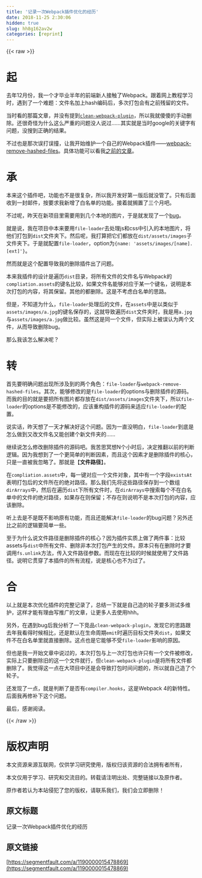 ```yaml
---
title: '记录一次Webpack插件优化的经历' 
date: 2018-11-25 2:30:06
hidden: true
slug: hh8g162av2w
categories: [reprint]
---
```


{{< raw >}}
<h1 id="articleHeader0">&#x8D77;</h1><p>&#x53BB;&#x5E74;12&#x6708;&#x4EFD;&#xFF0C;&#x6211;&#x4E00;&#x4E2A;&#x624D;&#x6BD5;&#x4E1A;&#x534A;&#x5E74;&#x7684;&#x524D;&#x7AEF;&#x65B0;&#x4EBA;&#x63A5;&#x89E6;&#x4E86;Webpack&#x3002;&#x8DDF;&#x7740;&#x7F51;&#x4E0A;&#x6559;&#x7A0B;&#x5B66;&#x4E60;&#x65F6;&#xFF0C;&#x9047;&#x5230;&#x4E86;&#x4E00;&#x4E2A;&#x96BE;&#x9898;&#xFF1A;&#x6587;&#x4EF6;&#x540D;&#x52A0;&#x4E0A;hash&#x7F16;&#x7801;&#x540E;&#xFF0C;&#x591A;&#x6B21;&#x6253;&#x5305;&#x4F1A;&#x6709;&#x4E4B;&#x524D;&#x6B8B;&#x7559;&#x7684;&#x6587;&#x4EF6;&#x3002;</p><p>&#x5F53;&#x65F6;&#x770B;&#x7684;&#x90A3;&#x7BC7;&#x6587;&#x7AE0;&#xFF0C;&#x5E76;&#x6CA1;&#x6709;&#x63D0;&#x5230;<a href="https://github.com/johnagan/clean-webpack-plugin" rel="nofollow noreferrer" target="_blank"><code>clean-webpack-plugin</code></a>&#xFF0C;&#x6240;&#x4EE5;&#x6211;&#x5C31;&#x50BB;&#x50BB;&#x7684;&#x624B;&#x52A8;&#x5220;&#x9664;&#x3002;&#x8FD8;&#x5F88;&#x5947;&#x602A;&#x4E3A;&#x4EC0;&#x4E48;&#x8FD9;&#x4E48;&#x4E25;&#x91CD;&#x7684;&#x95EE;&#x9898;&#x6CA1;&#x4EBA;&#x8BF4;&#x8FC7;&#x2026;&#x2026;&#x5176;&#x5B9E;&#x5C31;&#x662F;&#x5F53;&#x65F6;google&#x7684;&#x5173;&#x952E;&#x5B57;&#x6709;&#x95EE;&#x9898;&#xFF0C;&#x6CA1;&#x641C;&#x5230;&#x6B63;&#x786E;&#x7684;&#x7ED3;&#x679C;&#x3002;</p><p>&#x4E0D;&#x8FC7;&#x4E5F;&#x662F;&#x90A3;&#x6B21;&#x8BEF;&#x6253;&#x8BEF;&#x649E;&#xFF0C;&#x8BA9;&#x6211;&#x5F00;&#x59CB;&#x7EF4;&#x62A4;&#x4E00;&#x4E2A;&#x81EA;&#x5DF1;&#x7684;Webpack&#x63D2;&#x4EF6;&#x2014;&#x2014;<a href="https://github.com/WhiteYin/webpack-remove-hashed-files" rel="nofollow noreferrer" target="_blank">webpack-remove-hashed-files</a>&#x3002;&#x5177;&#x4F53;&#x529F;&#x80FD;&#x53EF;&#x4EE5;&#x770B;&#x6211;<a href="https://whiteyin.github.io/2018/03/07/webpack-%E5%88%A0%E9%99%A4%E9%87%8D%E5%A4%8D%E6%96%87%E4%BB%B6%E7%9A%84%E4%B8%80%E7%A7%8D%E4%BC%98%E5%8C%96%E6%80%9D%E8%B7%AF/" rel="nofollow noreferrer" target="_blank">&#x4E4B;&#x524D;&#x7684;&#x6587;&#x7AE0;</a>&#x3002;</p><h1 id="articleHeader1">&#x627F;</h1><p>&#x672C;&#x6765;&#x8FD9;&#x4E2A;&#x63D2;&#x4EF6;&#x5427;&#xFF0C;&#x529F;&#x80FD;&#x4E5F;&#x4E0D;&#x662F;&#x5F88;&#x590D;&#x6742;&#xFF0C;&#x6240;&#x4EE5;&#x6211;&#x5F00;&#x53D1;&#x597D;&#x7B2C;&#x4E00;&#x7248;&#x540E;&#x5C31;&#x6CA1;&#x7BA1;&#x4E86;&#x3002;&#x53EA;&#x6709;&#x540E;&#x9762;&#x6536;&#x5230;&#x4E00;&#x5C01;&#x90AE;&#x4EF6;&#xFF0C;&#x6309;&#x8981;&#x6C42;&#x6211;&#x65B0;&#x589E;&#x4E86;&#x767D;&#x540D;&#x5355;&#x7684;&#x529F;&#x80FD;&#x3002;&#x63A5;&#x7740;&#x5C31;&#x6401;&#x7F6E;&#x4E86;&#x4E09;&#x4E2A;&#x6708;&#x5427;&#x3002;</p><p>&#x4E0D;&#x8FC7;&#x5462;&#xFF0C;&#x6628;&#x5929;&#x5728;&#x65B0;&#x9879;&#x76EE;&#x91CC;&#x9700;&#x8981;&#x7528;&#x5230;&#x51E0;&#x4E2A;&#x672C;&#x5730;&#x7684;&#x56FE;&#x7247;&#xFF0C;&#x4E8E;&#x662F;&#x5C31;&#x53D1;&#x73B0;&#x4E86;&#x4E00;&#x4E2A;<a href="https://github.com/WhiteYin/webpack-remove-hashed-files/issues/4" rel="nofollow noreferrer" target="_blank">bug</a>&#x3002;</p><p>&#x5C31;&#x662F;&#x8BF4;&#xFF0C;&#x6211;&#x5728;&#x9879;&#x76EE;&#x4E2D;&#x672C;&#x6765;&#x8981;&#x7528;<code>file-loader</code>&#x53BB;&#x5904;&#x7406;js&#x548C;css&#x4E2D;&#x5F15;&#x5165;&#x7684;&#x672C;&#x5730;&#x56FE;&#x7247;&#xFF0C;&#x5C06;&#x4ED6;&#x4EEC;&#x6253;&#x5305;&#x5230;<code>dist</code>&#x6587;&#x4EF6;&#x5939;&#x4E0B;&#x3002;&#x7136;&#x540E;&#x5462;&#xFF0C;&#x6211;&#x6253;&#x7B97;&#x628A;&#x5B83;&#x4EEC;&#x90FD;&#x653E;&#x5728;<code>dist/assets/images</code>&#x5B50;&#x6587;&#x4EF6;&#x5939;&#x4E0B;&#x3002;&#x4E8E;&#x662F;&#x5C31;&#x914D;&#x7F6E;<code>file-loader</code>&#xFF0C;option&#x4E3A;<code>{name: &apos;assets/images/[name].[ext]&apos;}</code>&#x3002;</p><p>&#x7136;&#x800C;&#x5C31;&#x662F;&#x8FD9;&#x4E2A;&#x914D;&#x7F6E;&#x5BFC;&#x81F4;&#x6211;&#x7684;&#x5220;&#x9664;&#x63D2;&#x4EF6;&#x51FA;&#x4E86;&#x95EE;&#x9898;&#x3002;</p><p>&#x672C;&#x6765;&#x6211;&#x63D2;&#x4EF6;&#x7684;&#x8BBE;&#x8BA1;&#x662F;&#x904D;&#x5386;<code>dist</code>&#x76EE;&#x5F55;&#xFF0C;&#x5C06;&#x6240;&#x6709;&#x6587;&#x4EF6;&#x7684;&#x6587;&#x4EF6;&#x540D;&#x4E0E;Webpack&#x7684;<code>compliation.assets</code>&#x7684;&#x952E;&#x540D;&#x6BD4;&#x8F83;&#xFF0C;&#x5982;&#x679C;&#x6587;&#x4EF6;&#x540D;&#x80FD;&#x591F;&#x5BF9;&#x5E94;&#x4E8E;&#x67D0;&#x4E00;&#x4E2A;&#x952E;&#x540D;&#xFF0C;&#x8BF4;&#x660E;&#x662F;&#x672C;&#x6B21;&#x6253;&#x5305;&#x7684;&#x5185;&#x5BB9;&#xFF0C;&#x5C06;&#x5176;&#x4FDD;&#x7559;&#x3002;&#x5176;&#x4ED6;&#x7684;&#x90FD;&#x5220;&#x9664;&#x3002;&#x8FD9;&#x662F;&#x4E0D;&#x8003;&#x8651;&#x767D;&#x540D;&#x5355;&#x7684;&#x601D;&#x8DEF;&#x3002;</p><p>&#x4F46;&#x662F;&#xFF0C;&#x4E0D;&#x77E5;&#x9053;&#x4E3A;&#x4EC0;&#x4E48;&#xFF0C;<code>file-loader</code>&#x5904;&#x7406;&#x540E;&#x7684;&#x6587;&#x4EF6;&#xFF0C;&#x5728;<code>assets</code>&#x4E2D;&#x662F;&#x4EE5;&#x7C7B;&#x4F3C;&#x4E8E;<code>assets/images/a.jpg</code>&#x7684;&#x952E;&#x540D;&#x4FDD;&#x5B58;&#x7684;&#xFF0C;&#x8FD9;&#x5C31;&#x5BFC;&#x81F4;&#x904D;&#x5386;<code>dist</code>&#x6587;&#x4EF6;&#x5939;&#x65F6;&#xFF0C;&#x6211;&#x662F;&#x7528;<code>a.jpg</code>&#x4E0E;<code>assets/images/a.jpg</code>&#x505A;&#x6BD4;&#x8F83;&#x3002;&#x867D;&#x7136;&#x8FD9;&#x662F;&#x540C;&#x4E00;&#x4E2A;&#x6587;&#x4EF6;&#xFF0C;&#x4F46;&#x5B9E;&#x9645;&#x4E0A;&#x88AB;&#x8BEF;&#x8BA4;&#x4E3A;&#x4E24;&#x4E2A;&#x6587;&#x4EF6;&#xFF0C;&#x4ECE;&#x800C;&#x5BFC;&#x81F4;&#x5220;&#x9664;bug&#x3002;</p><p>&#x90A3;&#x4E48;&#x6211;&#x8BE5;&#x600E;&#x4E48;&#x89E3;&#x51B3;&#x5462;&#xFF1F;</p><h1 id="articleHeader2">&#x8F6C;</h1><p>&#x9996;&#x5148;&#x8981;&#x660E;&#x786E;&#x95EE;&#x9898;&#x51FA;&#x73B0;&#x6240;&#x6D89;&#x53CA;&#x5230;&#x7684;&#x4E24;&#x4E2A;&#x89D2;&#x8272;&#xFF1A;<code>file-loader</code>&#x4E0E;<code>webpack-remove-hashed-files</code>&#x3002;&#x5176;&#x6B21;&#xFF0C;&#x80FD;&#x591F;&#x4FEE;&#x6539;&#x7684;&#x662F;<code>file-loader</code>&#x7684;options&#x4E0E;&#x5220;&#x9664;&#x63D2;&#x4EF6;&#x7684;&#x6E90;&#x7801;&#x3002;&#x800C;&#x6211;&#x7684;&#x76EE;&#x7684;&#x5C31;&#x662F;&#x8981;&#x628A;&#x6240;&#x6709;&#x56FE;&#x7247;&#x90FD;&#x5B58;&#x653E;&#x5728;<code>dist/assets/images</code>&#x6587;&#x4EF6;&#x5939;&#x4E0B;&#xFF0C;&#x6240;&#x4EE5;<code>file-loader</code>&#x7684;options&#x662F;&#x4E0D;&#x80FD;&#x4FEE;&#x6539;&#x7684;&#xFF0C;&#x5E94;&#x8BE5;&#x91CD;&#x6784;&#x63D2;&#x4EF6;&#x7684;&#x6E90;&#x7801;&#x6765;&#x9002;&#x5E94;<code>file-loader</code>&#x7684;&#x914D;&#x7F6E;&#x3002;</p><p>&#x8BF4;&#x5B9E;&#x8BDD;&#xFF0C;&#x6628;&#x5929;&#x60F3;&#x4E86;&#x4E00;&#x5929;&#x624D;&#x89E3;&#x51B3;&#x597D;&#x8FD9;&#x4E2A;&#x95EE;&#x9898;&#x3002;&#x56E0;&#x4E3A;&#x4E00;&#x76F4;&#x6CA1;&#x660E;&#x767D;&#xFF0C;<code>file-loader</code>&#x5230;&#x5E95;&#x662F;&#x600E;&#x4E48;&#x505A;&#x5230;&#x53C8;&#x6539;&#x6587;&#x4EF6;&#x540D;&#x53C8;&#x80FD;&#x521B;&#x5EFA;&#x4E2A;&#x65B0;&#x6587;&#x4EF6;&#x5939;&#x7684;&#x2026;&#x2026;</p><p>&#x7EE7;&#x7EED;&#x8BF4;&#x600E;&#x4E48;&#x4FEE;&#x6539;&#x5220;&#x9664;&#x63D2;&#x4EF6;&#x7684;&#x6E90;&#x7801;&#x5427;&#x3002;&#x6211;&#x82E6;&#x601D;&#x51A5;&#x60F3;N&#x4E2A;&#x5C0F;&#x65F6;&#x540E;&#xFF0C;&#x51B3;&#x5B9A;&#x63A8;&#x7FFB;&#x4EE5;&#x524D;&#x7684;&#x5224;&#x65AD;&#x903B;&#x8F91;&#x3002;&#x56E0;&#x4E3A;&#x6211;&#x60F3;&#x5230;&#x4E86;&#x4E00;&#x4E2A;&#x66F4;&#x7B80;&#x5355;&#x7684;&#x5224;&#x65AD;&#x56E0;&#x7D20;&#xFF0C;&#x800C;&#x4E14;&#x8FD9;&#x4E2A;&#x56E0;&#x7D20;&#x624D;&#x662F;&#x5220;&#x9664;&#x63D2;&#x4EF6;&#x7684;&#x6838;&#x5FC3;&#xFF0C;&#x53EA;&#x662F;&#x4E00;&#x76F4;&#x88AB;&#x6211;&#x5FFD;&#x7565;&#x4E86;&#x3002;&#x90A3;&#x5C31;&#x662F;&#x3010;<strong>&#x6587;&#x4EF6;&#x8DEF;&#x5F84;</strong>&#x3011;&#x3002;</p><p>&#x5728;<code>compliation.assets</code>&#x4E2D;&#xFF0C;&#x6BCF;&#x4E00;&#x952E;&#x5BF9;&#x5E94;&#x4E00;&#x4E2A;&#x6587;&#x4EF6;&#x5BF9;&#x8C61;&#xFF0C;&#x5176;&#x4E2D;&#x6709;&#x4E00;&#x4E2A;&#x5B57;&#x6BB5;<code>existsAt</code>&#x8868;&#x660E;&#x6253;&#x5305;&#x540E;&#x7684;&#x6587;&#x4EF6;&#x6240;&#x5728;&#x7684;&#x7EDD;&#x5BF9;&#x8DEF;&#x5F84;&#x3002;&#x90A3;&#x4E48;&#x6211;&#x4EEC;&#x5148;&#x5C06;&#x8FD9;&#x4E9B;&#x8DEF;&#x5F84;&#x4FDD;&#x5B58;&#x5230;&#x4E00;&#x4E2A;&#x6570;&#x7EC4;<code>dirArrays</code>&#x4E2D;&#xFF0C;&#x7136;&#x540E;&#x5728;&#x904D;&#x5386;<code>dist</code>&#x4E0B;&#x6240;&#x6709;&#x6587;&#x4EF6;&#x65F6;&#xFF0C;&#x5728;<code>dirArrays</code>&#x4E2D;&#x641C;&#x7D22;&#x6BCF;&#x4E2A;&#x4E0D;&#x5728;&#x767D;&#x540D;&#x5355;&#x4E2D;&#x7684;&#x6587;&#x4EF6;&#x7684;&#x7EDD;&#x5BF9;&#x8DEF;&#x5F84;&#xFF0C;&#x5982;&#x679C;&#x5B58;&#x5728;&#x5219;&#x4FDD;&#x7559;&#xFF1B;&#x4E0D;&#x5B58;&#x5728;&#x5219;&#x8BF4;&#x660E;&#x4E0D;&#x662F;&#x672C;&#x6B21;&#x6253;&#x5305;&#x7684;&#x5185;&#x5BB9;&#xFF0C;&#x5E94;&#x8BE5;&#x5220;&#x9664;&#x3002;</p><p>&#x542C;&#x4E0A;&#x53BB;&#x662F;&#x4E0D;&#x662F;&#x65E2;&#x4E0D;&#x5F71;&#x54CD;&#x539F;&#x6709;&#x529F;&#x80FD;&#xFF0C;&#x800C;&#x4E14;&#x8FD8;&#x80FD;&#x89E3;&#x51B3;<code>file-loader</code>&#x7684;bug&#x95EE;&#x9898;&#xFF1F;&#x53E6;&#x5916;&#x8FD8;&#x6BD4;&#x4E4B;&#x524D;&#x7684;&#x903B;&#x8F91;&#x8981;&#x7B80;&#x5355;&#x4E00;&#x4E9B;&#x3002;</p><p>&#x81F3;&#x4E8E;&#x4E3A;&#x4EC0;&#x4E48;&#x8BF4;&#x6587;&#x4EF6;&#x8DEF;&#x5F84;&#x662F;&#x5220;&#x9664;&#x63D2;&#x4EF6;&#x7684;&#x6838;&#x5FC3;&#xFF1F;&#x56E0;&#x4E3A;&#x63D2;&#x4EF6;&#x5B9E;&#x8D28;&#x4E0A;&#x505A;&#x4E86;&#x4E24;&#x4EF6;&#x4E8B;&#xFF1A;&#x6BD4;&#x8F83;assets&#x4E0E;<code>dist</code>&#x4E2D;&#x6240;&#x6709;&#x6587;&#x4EF6;&#x3001;&#x5220;&#x9664;&#x975E;&#x672C;&#x6B21;&#x6253;&#x5305;&#x4EA7;&#x751F;&#x7684;&#x6587;&#x4EF6;&#x3002;&#x539F;&#x672C;&#x53EA;&#x6709;&#x5728;&#x5220;&#x9664;&#x65F6;&#x624D;&#x8981;&#x8C03;&#x7528;<code>fs.unlink</code>&#x65B9;&#x6CD5;&#xFF0C;&#x4F20;&#x5165;&#x6587;&#x4EF6;&#x8DEF;&#x5F84;&#x53C2;&#x6570;&#x3002;&#x800C;&#x73B0;&#x5728;&#x5728;&#x6BD4;&#x8F83;&#x7684;&#x65F6;&#x5019;&#x5C31;&#x4F7F;&#x7528;&#x4E86;&#x6587;&#x4EF6;&#x8DEF;&#x5F84;&#x3002;&#x8BF4;&#x660E;&#x5B83;&#x8D2F;&#x7A7F;&#x4E86;&#x672C;&#x63D2;&#x4EF6;&#x7684;&#x6240;&#x6709;&#x6D41;&#x7A0B;&#xFF0C;&#x8BF4;&#x662F;&#x6838;&#x5FC3;&#x4E5F;&#x4E0D;&#x4E3A;&#x8FC7;&#x4E86;&#x3002;</p><h1 id="articleHeader3">&#x5408;</h1><p>&#x4EE5;&#x4E0A;&#x5C31;&#x662F;&#x672C;&#x6B21;&#x4F18;&#x5316;&#x63D2;&#x4EF6;&#x7684;&#x5B8C;&#x6574;&#x8BB0;&#x5F55;&#x4E86;&#xFF0C;&#x603B;&#x7ED3;&#x4E00;&#x4E0B;&#x5C31;&#x662F;&#x81EA;&#x5DF1;&#x9020;&#x7684;&#x8F6E;&#x5B50;&#x8981;&#x591A;&#x6D4B;&#x8BD5;&#x591A;&#x7EF4;&#x62A4;&#xFF0C;&#x8FD9;&#x6837;&#x624D;&#x80FD;&#x6709;&#x7406;&#x7531;&#x5199;&#x63A8;&#x5E7F;&#x7684;&#x6587;&#x7AE0;&#xFF0C;&#x8BA9;&#x66F4;&#x591A;&#x4EBA;&#x53BB;&#x4F7F;&#x7528;hhh&#x3002;</p><p>&#x53E6;&#x5916;&#xFF0C;&#x5728;&#x9047;&#x5230;bug&#x540E;&#x6211;&#x5206;&#x6790;&#x4E86;&#x4E00;&#x4E0B;&#x7ADE;&#x54C1;<code>clean-webpack-plugin</code>&#xFF0C;&#x53D1;&#x73B0;&#x5B83;&#x7684;&#x601D;&#x8DEF;&#x8DDF;&#x53BB;&#x5E74;&#x6211;&#x770B;&#x5F97;&#x65F6;&#x5019;&#x76F8;&#x6BD4;&#xFF0C;&#x8FD8;&#x662F;&#x9ED8;&#x8BA4;&#x5728;&#x751F;&#x547D;&#x5468;&#x671F;<code>emit</code>&#x65F6;&#x904D;&#x5386;&#x76EE;&#x6807;&#x6587;&#x4EF6;&#x5939;<code>dist</code>&#xFF0C;&#x5982;&#x679C;&#x6587;&#x4EF6;&#x4E0D;&#x5728;&#x767D;&#x540D;&#x5355;&#x91CC;&#x5C31;&#x76F4;&#x63A5;&#x5220;&#x9664;&#x3002;&#x8FD9;&#x70B9;&#x4E5F;&#x662F;&#x5B83;&#x80FD;&#x591F;&#x4E0D;&#x53D7;<code>file-loader</code>&#x5F71;&#x54CD;&#x7684;&#x539F;&#x56E0;&#x3002;</p><p>&#x4F46;&#x4E5F;&#x662F;&#x6211;&#x4E00;&#x5F00;&#x59CB;&#x6587;&#x7AE0;&#x4E2D;&#x8BF4;&#x8FC7;&#x7684;&#xFF0C;&#x672C;&#x6B21;&#x6253;&#x5305;&#x4E0E;&#x4E0A;&#x4E00;&#x6B21;&#x6253;&#x5305;&#x4E5F;&#x8BB8;&#x53EA;&#x6709;&#x4E00;&#x4E2A;&#x6587;&#x4EF6;&#x88AB;&#x4FEE;&#x6539;&#xFF0C;&#x5B9E;&#x9645;&#x4E0A;&#x53EA;&#x8981;&#x5220;&#x9664;&#x65E7;&#x7684;&#x8FD9;&#x4E00;&#x4E2A;&#x6587;&#x4EF6;&#x5C31;&#x884C;&#xFF0C;&#x4F46;<code>clean-webpack-plugin</code>&#x662F;&#x5C06;&#x6240;&#x6709;&#x6587;&#x4EF6;&#x90FD;&#x5220;&#x9664;&#x4E86;&#x3002;&#x6211;&#x89C9;&#x5F97;&#x8FD9;&#x4E00;&#x70B9;&#x5728;&#x5927;&#x9879;&#x76EE;&#x4E2D;&#x8FD8;&#x662F;&#x4F1A;&#x5BFC;&#x81F4;&#x6253;&#x5305;&#x65F6;&#x95F4;&#x95EE;&#x9898;&#x7684;&#xFF0C;&#x6240;&#x4EE5;&#x5C31;&#x81EA;&#x5DF1;&#x9020;&#x4E86;&#x4E2A;&#x8F6E;&#x5B50;&#x3002;</p><p>&#x8FD8;&#x53D1;&#x73B0;&#x4E86;&#x4E00;&#x70B9;&#xFF0C;&#x5C31;&#x662F;&#x5224;&#x65AD;&#x4E86;&#x662F;&#x5426;&#x6709;<code>compiler.hooks</code>&#xFF0C;&#x8FD9;&#x662F;Webpack 4&#x7684;&#x65B0;&#x7279;&#x6027;&#x3002;&#x540E;&#x9762;&#x6211;&#x518D;&#x4FEE;&#x8865;&#x4E0B;&#x8FD9;&#x4E2A;&#x95EE;&#x9898;&#x3002;</p><p>&#x6700;&#x540E;&#xFF0C;&#x611F;&#x8C22;&#x9605;&#x8BFB;&#x3002;</p>
{{< /raw >}}

# 版权声明
本文资源来源互联网，仅供学习研究使用，版权归该资源的合法拥有者所有，

本文仅用于学习、研究和交流目的。转载请注明出处、完整链接以及原作者。

原作者若认为本站侵犯了您的版权，请联系我们，我们会立即删除！

## 原文标题
记录一次Webpack插件优化的经历

## 原文链接
[https://segmentfault.com/a/1190000015478869](https://segmentfault.com/a/1190000015478869)


